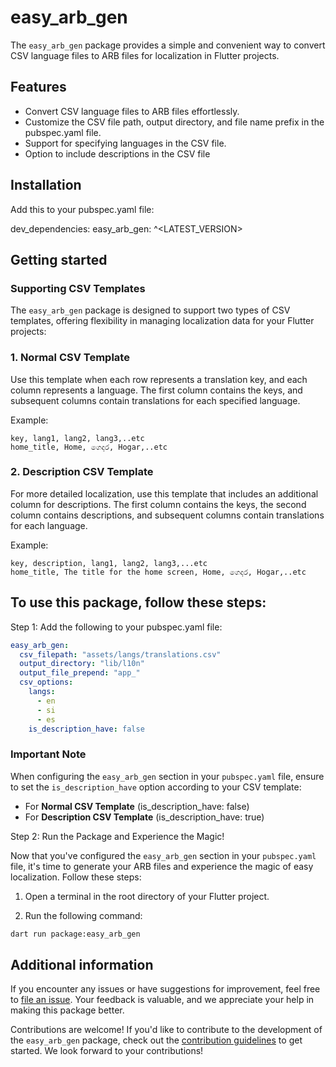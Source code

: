 <!-- 
This README describes the easy_arb_gen package. If you publish this package to pub.dev,
this README's contents appear on the landing page for your package.

For information about how to write a good package README, see the guide for
[writing package pages](https://dart.dev/guides/libraries/writing-package-pages). 

For general information about developing packages, see the Dart guide for
[creating packages](https://dart.dev/guides/libraries/create-library-packages)
and the Flutter guide for
[developing packages and plugins](https://flutter.dev/developing-packages). 
-->

# easy_arb_gen

The `easy_arb_gen` package provides a simple and convenient way to convert CSV language files to ARB files for localization in Flutter projects.

## Features

- Convert CSV language files to ARB files effortlessly.
- Customize the CSV file path, output directory, and file name prefix in the pubspec.yaml file.
- Support for specifying languages in the CSV file.
- Option to include descriptions in the CSV file

## Installation

Add this to your pubspec.yaml file:

  dev_dependencies:
    easy_arb_gen: ^<LATEST_VERSION>


## Getting started

### Supporting CSV Templates

The `easy_arb_gen` package is designed to support two types of CSV templates, offering flexibility in managing localization data for your Flutter projects:

### 1. Normal CSV Template

Use this template when each row represents a translation key, and each column represents a language. The first column contains the keys, and subsequent columns contain translations for each specified language.

Example:
```csv
key, lang1, lang2, lang3,..etc
home_title, Home, ගෙදර, Hogar,..etc
```
### 2. Description CSV Template

For more detailed localization, use this template that includes an additional column for descriptions. The first column contains the keys, the second column contains descriptions, and subsequent columns contain translations for each language.

Example:
```csv
key, description, lang1, lang2, lang3,...etc
home_title, The title for the home screen, Home, ගෙදර, Hogar,..etc
```
## To use this package, follow these steps:

Step 1: Add the following to your pubspec.yaml file:

```yaml
easy_arb_gen:
  csv_filepath: "assets/langs/translations.csv"
  output_directory: "lib/l10n"
  output_file_prepend: "app_"
  csv_options:
    langs:
      - en
      - si
      - es
    is_description_have: false
```
### Important Note

When configuring the `easy_arb_gen` section in your `pubspec.yaml` file, ensure to set the `is_description_have` option according to your CSV template:

- For **Normal CSV Template** (is_description_have: false)
- For **Description CSV Template** (is_description_have: true)

Step 2: Run the Package and Experience the Magic!

Now that you've configured the `easy_arb_gen` section in your `pubspec.yaml` file, it's time to generate your ARB files and experience the magic of easy localization. Follow these steps:

1. Open a terminal in the root directory of your Flutter project.

2. Run the following command:

```bash
dart run package:easy_arb_gen
```


## Additional information

If you encounter any issues or have suggestions for improvement, feel free to [file an issue](https://github.com/supunnilakshana/easy_arb_gen/issues). Your feedback is valuable, and we appreciate your help in making this package better.

Contributions are welcome! If you'd like to contribute to the development of the `easy_arb_gen` package, check out the [contribution guidelines](https://github.com/supunnilakshana/easy_arb_gen) to get started. We look forward to your contributions!



